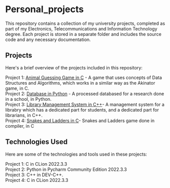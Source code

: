 # Personal_projects
This repository contains a collection of my university projects, completed as part of my Electronics, Telecommunications and Information Technology degree. Each project is stored in a separate folder and includes the source code and any necessary documentation.

## Projects

Here's a brief overview of the projects included in this repository:<br>

Project 1: [Animal Guessing Game in C](./Project1) - A game that uses concepts of Data Structures and Algorithms, which works in a similar way as the Akinator game, in C.<br>
Project 2: [Database in Python](./Project2) - A processed databased for a research done in a school, in Python.<br>
Project 3: [Library Management System in C++](./Project3)- A management system for a librabry which has a dedicated part for students, and a dedicated part for librarians, in C++. <br>
Project 4: [Snakes and Ladders in C](./Project4)- Snakes and Ladders game done in compiler, in C <br>

## Technologies Used

Here are some of the technologies and tools used in these projects:<br>

Project 1: C in CLion 2022.3.3 <br>
Project 2: Python in Pycharm Community Edition 2022.3.3<br>
Project 3: C++ in DEV-C++.<br>
Project 4: C in CLion 2022.3.3 <br>
